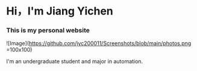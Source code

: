 # Hi，I'm Jiang Yichen

### This is my personal website

![Image](https://github.com/jyc200011/Screenshots/blob/main/photos.png =100x100) 

I'm an undergraduate student and major in automation.


